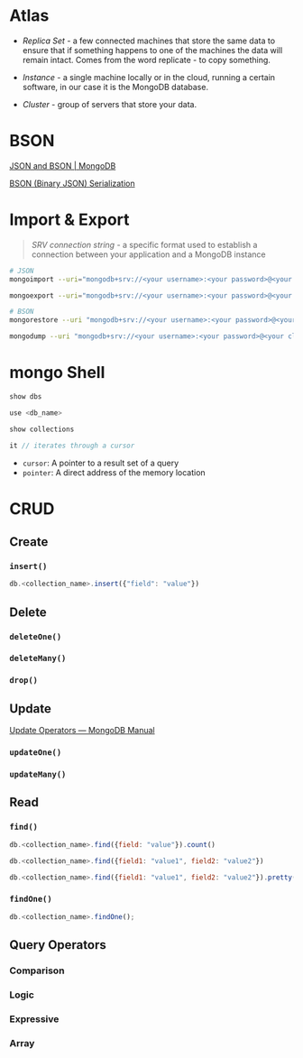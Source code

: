 # Atlas

* *Replica Set* - a few connected machines that store the same data to ensure that if something happens to one of the machines the data will remain intact. Comes from the word replicate - to copy something.

* *Instance* - a single machine locally or in the cloud, running a certain software, in our case it is the MongoDB database.

* *Cluster* - group of servers that store your data.



# BSON

[JSON and BSON | MongoDB](https://www.mongodb.com/json-and-bson)

[BSON (Binary JSON) Serialization](https://www.mongodb.com/json-and-bson)



# Import & Export

> *SRV connection string* - a specific format used to establish a connection between your application and a MongoDB instance

```bash
# JSON
mongoimport --uri="mongodb+srv://<your username>:<your password>@<your cluster>.mongodb.net/sample_supplies" --drop sales.json

mongoexport --uri="mongodb+srv://<your username>:<your password>@<your cluster>.mongodb.net/sample_supplies" --collection=sales --out=sales.json

# BSON
mongorestore --uri "mongodb+srv://<your username>:<your password>@<your cluster>.mongodb.net/sample_supplies"  --drop dump

mongodump --uri "mongodb+srv://<your username>:<your password>@<your cluster>.mongodb.net/sample_supplies"
```



# mongo Shell

```javascript
show dbs

use <db_name>

show collections

it // iterates through a cursor
```

* `cursor`: A pointer to a result set of a query
* `pointer`: A direct address of the memory location

# CRUD

## Create

### `insert()`

```javascript
db.<collection_name>.insert({"field": "value"})
```



## Delete

### `deleteOne()`

### `deleteMany()`

### `drop()`

## Update

[Update Operators — MongoDB Manual](https://docs.mongodb.com/manual/reference/operator/update/#id1)

### `updateOne()`

### `updateMany()`

## Read

### `find()`

```javascript
db.<collection_name>.find({field: "value"}).count()

db.<collection_name>.find({field1: "value1", field2: "value2"})

db.<collection_name>.find({field1: "value1", field2: "value2"}).pretty()
```

### `findOne()`

```javascript
db.<collection_name>.findOne();
```



## Query Operators

### Comparison

### Logic

### Expressive

### Array